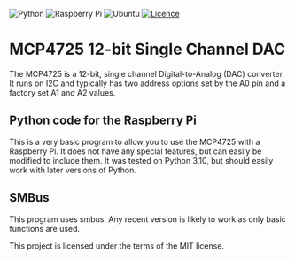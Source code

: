 ![Python](https://img.shields.io/badge/python-3670A0?style=for-the-badge&logo=python&logoColor=ffdd54)
![Raspberry Pi](https://img.shields.io/badge/-RaspberryPi-C51A4A?style=for-the-badge&logo=Raspberry-Pi)
![Ubuntu](https://img.shields.io/badge/Ubuntu-E95420?style=for-the-badge&logo=ubuntu&logoColor=white)
[![Licence](https://img.shields.io/github/license/Ileriayo/markdown-badges?style=for-the-badge)](./LICENSE)
# MCP4725 12-bit Single Channel DAC

The MCP4725 is a 12-bit, single channel Digital-to-Analog (DAC) converter.  It runs on I2C and typically has two address options set by the A0 pin and a factory set A1 and A2 values.

## Python code for the Raspberry Pi
This is a very basic program to allow you to use the MCP4725 with a Raspberry Pi. It does not have any special features, but can easily be modified to include them.  It was tested on Python 3.10, but should easily work with later versions of Python.

## SMBus
This program uses smbus.  Any recent version is likely to work as only basic functions are used.

This project is licensed under the terms of the MIT license.

